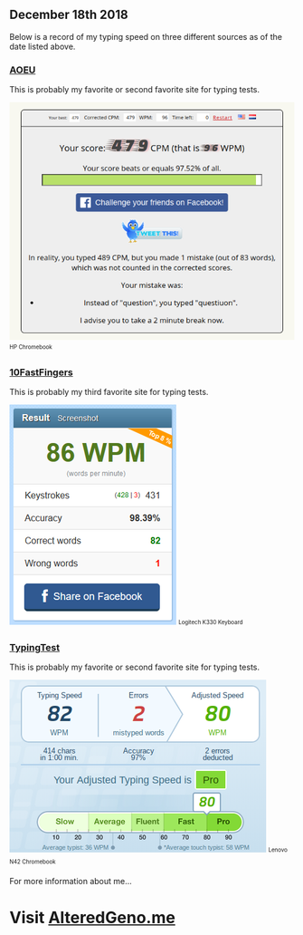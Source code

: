 ## December 18th 2018

Below is a record of my typing speed on three different sources as of the date listed above.

### [AOEU](https://typing-speed-test.aoeu.eu/)

This is probably my favorite or second favorite site for typing tests.

![AOEUScore](121818/aoeu.png)
<sub><sup>HP Chromebook</sup></sub>

### [10FastFingers](https://10fastfingers.com/typing-test/english)

This is probably my third favorite site for typing tests.

![TenFastFingersScore](121818/tff.png)
<sub><sup>Logitech K330 Keyboard</sup></sub>

### [TypingTest](https://www.typingtest.com/result.html?acc=97&nwpm=80&gwpm=82&ncpm=404&gcpm=414&dur=60&time=60&chksum=39201&unit=wpm&kh=998&td=null&err=2&hits=414)

This is probably my favorite or second favorite site for typing tests.

![TypingTestScore](121818/tt.png)
<sub><sup>Lenovo N42 Chromebook</sup></sub>

For more information about me...
# Visit [AlteredGeno.me](https://alteredgeno.me)
